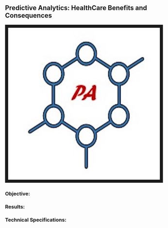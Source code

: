 ## Predictive Analytics: HealthCare Benefits and Consequences 

<img src="./pa1.jpg" 
 width="500" height="500" border="10" />

### Objective:


### Results:




### Technical Specifications:
